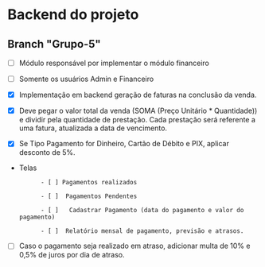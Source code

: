# Backend do projeto

## Branch "Grupo-5"

- [ ] Módulo responsável por implementar o módulo financeiro

- [ ] Somente os usuários Admin e Financeiro

- [x] Implementação em backend geração de faturas na conclusão da venda.

- [x] Deve pegar o valor total da venda (SOMA (Preço Unitário \* Quantidade)) e dividir pela quantidade de prestação. Cada prestação será referente a uma fatura, atualizada a data de vencimento.

- [x] Se Tipo Pagamento for Dinheiro, Cartão de Débito e PIX, aplicar desconto de 5%.

- Telas

            - [ ] Pagamentos realizados

            - [ ]  Pagamentos Pendentes

            - [ ]   Cadastrar Pagamento (data do pagamento e valor do pagamento)

            - [ ]  Relatório mensal de pagamento, previsão e atrasos.

- [ ] Caso o pagamento seja realizado em atraso, adicionar multa de 10% e 0,5% de juros por dia de atraso.

